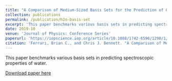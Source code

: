 ```yaml
---
title: "A Comparison of Medium-Sized Basis Sets for the Prediction of Geometries, Vibrational Frequencies, Infrared Intensities and Raman Activities for Water"
collection: publications
permalink: /publication/h2o-basis-set
excerpt: 'This paper benchmarks various basis sets in predicting spectroscopic properties of water'
date: 2019-10
venue: 'Journal of Physics: Conference Series'
paperurl: 'https://iopscience.iop.org/article/10.1088/1742-6596/1290/1/012013/meta'
citation: 'Ferrari, Brian C., and Chris J. Bennett. "A Comparison of Medium-Sized Basis Sets for the Prediction of Geometries, Vibrational Frequencies, Infrared Intensities and Raman Activities for Water." Journal of Physics: Conference Series. Vol. 1290. No. 1. IOP Publishing, 2019.'
---
```

This paper benchmarks various basis sets in predicting spectroscopic properties of water.

[Download paper here](https://iopscience.iop.org/article/10.1088/1742-6596/1290/1/012013/meta)

